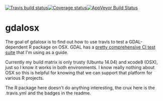 
<!-- README.md is generated from README.Rmd. Please edit that file -->
[![Travis build status](https://travis-ci.org/dis-organization/gdalosx.svg?branch=master)](https://travis-ci.org/dis-organization/gdalosx)[![Coverage status](https://codecov.io/gh/dis-organization/gdalosx/branch/master/graph/badge.svg)](https://codecov.io/github/dis-organization/gdalosx?branch=master)[![AppVeyor Build Status](https://ci.appveyor.com/dis-organization/gdalosx)](https://ci.appveyor.com/api/projects/status/github/dis-organization/gdalosx?branch=master&svg=true)

gdalosx
=======

The goal of gdalosx is to find out how to use travis to test a GDAL-dependent R package on OSX. GDAL has a [pretty comprehensive CI test suite](https://github.com/OSGeo/gdal/tree/trunk/gdal/ci/travis) that I'm using as a guide.

Currently my build matrix is only trusty (Ubuntu 14.04) and xcode8 (OSX), just so I know it works in both environments. I know really nothing about OSX so this is helpful for knowing that we can support that platform for various R projects.

The R package here doesn't do anything interesting, the crux here is the .travis.yml and the badges in the readme.
